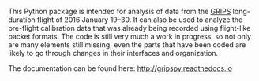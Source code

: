 This Python package is intended for analysis of data from the [GRIPS](http://grips.ssl.berkeley.edu) long-duration flight of 2016 January 19–30.  It can also be used to analyze the pre-flight calibration data that was already being recorded using flight-like packet formats.  The code is still very much a work in progress, so not only are many elements still missing, even the parts that have been coded are likely to go through changes in their interfaces and organization.

The documentation can be found here: http://gripspy.readthedocs.io
